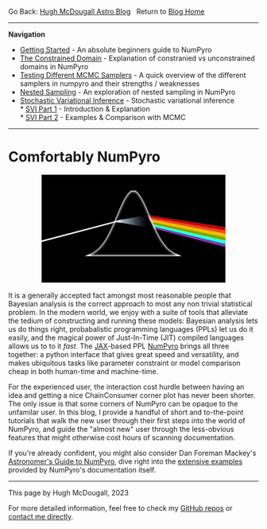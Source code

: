   
  
  
Go Back: [Hugh McDougall Astro Blog](.\..\bloghome.html)	&nbsp;	Return to [Blog Home](.\..\bloghome.html)  
  
---------------------------------------------------------------------------  
**Navigation**  
* [Getting Started](.\01_gettingstarted\./page.html) - An absolute beginners guide to NumPyro  
* [The Constrained Domain](.\02_constraineddomain\./page.html) - Explanation of constranied vs unconstrained domains in NumPyro  
* [Testing Different MCMC Samplers](.\03_mcmcsamplers\./page.html) - A quick overview of the different samplers in numpyro and their strengths / weaknesses  
* [Nested Sampling](.\04_nestedsampling\./page.html) - An exploration of nested sampling in NumPyro  
* [Stochastic Variational Inference](.\06_SVI\./page.html) - Stochastic variational inference  
	  * [SVI Part 1](.\06_SVI\01_part1\./page.html) - Introduction & Explanation  
	  * [SVI Part 2](.\06_SVI\02_part2\./page.html) - Examples & Comparison with MCMC  
  
---------  
  
  
# Comfortably NumPyro  
  
<p align="center">  
  <img width="370" height="217" src="../../images/thumbs/cnpy.jpg">  
</p>  
  
It is a generally accepted fact amongst most reasonable people that Bayesian analysis is the correct approach to most any non trivial statistical problem. In the modern world, we enjoy with a suite of tools that alleviate the tedium of constructing and running these models: Bayesian analysis lets us do things right, probabalistic programming languages (PPLs) let us do it easily, and the magical power of Just-In-Time (JIT) compiled languages allows us to to it _fast_. The [JAX](https://github.com/Joshuaalbert/jaxns)-based PPL [NumPyro](num.pyro.ai/) brings all three together: a python interface that gives great speed and versatility, and makes ubiquitous tasks like parameter constraint or model comparison cheap in both human-time and machine-time.  
  
For the experienced user, the interaction cost hurdle between having an idea and getting a nice ChainConsumer corner plot has never been shorter. The only issue is that some corners of NumPyro can be opaque to the unfamilar user. In this blog, I provide a handful of short and to-the-point tutorials that walk the new user through their first steps into the world of NumPyro, and guide the "almost new" user through the less-obvious features that might otherwise cost hours of scanning documentation.  
  
If you're already confident, you might also consider Dan Foreman Mackey's [Astronomer's Guide to NumPyro](https://dfm.io/posts/intro-to-numpyro/), dive right into the [extensive examples](https://num.pyro.ai/en/stable/) provided by NumPyro's documentation itself.  
  
  
---------  
  
This page by Hugh McDougall, 2023  
  
  
  
For more detailed information, feel free to check my [GitHub repos](https://github.com/HughMcDougall/) or [contact me directly](hughmcdougallemail@gmail.com).  
  
